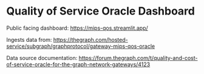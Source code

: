 # Quality of Service Oracle Dashboard

Public facing dashboard: https://mips-qos.streamlit.app/

Ingests data from: https://thegraph.com/hosted-service/subgraph/graphprotocol/gateway-mips-qos-oracle

Data source documentation: https://forum.thegraph.com/t/quality-and-cost-of-service-oracle-for-the-graph-network-gateways/4123
